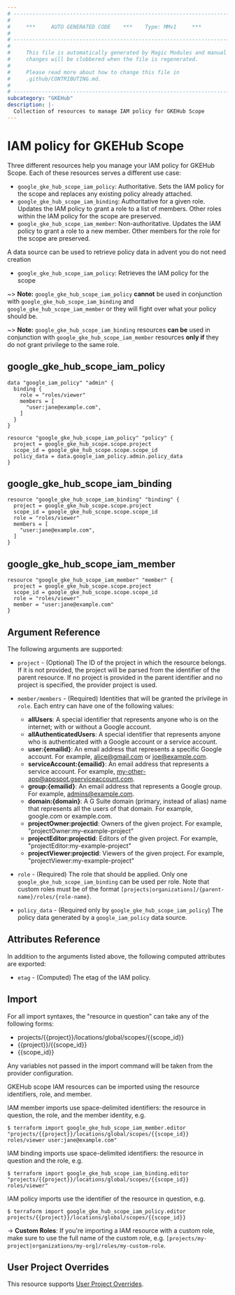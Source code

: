 ```yaml
---
# ----------------------------------------------------------------------------
#
#     ***     AUTO GENERATED CODE    ***    Type: MMv1     ***
#
# ----------------------------------------------------------------------------
#
#     This file is automatically generated by Magic Modules and manual
#     changes will be clobbered when the file is regenerated.
#
#     Please read more about how to change this file in
#     .github/CONTRIBUTING.md.
#
# ----------------------------------------------------------------------------
subcategory: "GKEHub"
description: |-
  Collection of resources to manage IAM policy for GKEHub Scope
---
```


# IAM policy for GKEHub Scope
Three different resources help you manage your IAM policy for GKEHub Scope. Each of these resources serves a different use case:

* `google_gke_hub_scope_iam_policy`: Authoritative. Sets the IAM policy for the scope and replaces any existing policy already attached.
* `google_gke_hub_scope_iam_binding`: Authoritative for a given role. Updates the IAM policy to grant a role to a list of members. Other roles within the IAM policy for the scope are preserved.
* `google_gke_hub_scope_iam_member`: Non-authoritative. Updates the IAM policy to grant a role to a new member. Other members for the role for the scope are preserved.

A data source can be used to retrieve policy data in advent you do not need creation

* `google_gke_hub_scope_iam_policy`: Retrieves the IAM policy for the scope

~> **Note:** `google_gke_hub_scope_iam_policy` **cannot** be used in conjunction with `google_gke_hub_scope_iam_binding` and `google_gke_hub_scope_iam_member` or they will fight over what your policy should be.

~> **Note:** `google_gke_hub_scope_iam_binding` resources **can be** used in conjunction with `google_gke_hub_scope_iam_member` resources **only if** they do not grant privilege to the same role.



## google_gke_hub_scope_iam_policy

```hcl
data "google_iam_policy" "admin" {
  binding {
    role = "roles/viewer"
    members = [
      "user:jane@example.com",
    ]
  }
}

resource "google_gke_hub_scope_iam_policy" "policy" {
  project = google_gke_hub_scope.scope.project
  scope_id = google_gke_hub_scope.scope.scope_id
  policy_data = data.google_iam_policy.admin.policy_data
}
```

## google_gke_hub_scope_iam_binding

```hcl
resource "google_gke_hub_scope_iam_binding" "binding" {
  project = google_gke_hub_scope.scope.project
  scope_id = google_gke_hub_scope.scope.scope_id
  role = "roles/viewer"
  members = [
    "user:jane@example.com",
  ]
}
```

## google_gke_hub_scope_iam_member

```hcl
resource "google_gke_hub_scope_iam_member" "member" {
  project = google_gke_hub_scope.scope.project
  scope_id = google_gke_hub_scope.scope.scope_id
  role = "roles/viewer"
  member = "user:jane@example.com"
}
```


## Argument Reference

The following arguments are supported:


* `project` - (Optional) The ID of the project in which the resource belongs.
    If it is not provided, the project will be parsed from the identifier of the parent resource. If no project is provided in the parent identifier and no project is specified, the provider project is used.

* `member/members` - (Required) Identities that will be granted the privilege in `role`.
  Each entry can have one of the following values:
  * **allUsers**: A special identifier that represents anyone who is on the internet; with or without a Google account.
  * **allAuthenticatedUsers**: A special identifier that represents anyone who is authenticated with a Google account or a service account.
  * **user:{emailid}**: An email address that represents a specific Google account. For example, alice@gmail.com or joe@example.com.
  * **serviceAccount:{emailid}**: An email address that represents a service account. For example, my-other-app@appspot.gserviceaccount.com.
  * **group:{emailid}**: An email address that represents a Google group. For example, admins@example.com.
  * **domain:{domain}**: A G Suite domain (primary, instead of alias) name that represents all the users of that domain. For example, google.com or example.com.
  * **projectOwner:projectid**: Owners of the given project. For example, "projectOwner:my-example-project"
  * **projectEditor:projectid**: Editors of the given project. For example, "projectEditor:my-example-project"
  * **projectViewer:projectid**: Viewers of the given project. For example, "projectViewer:my-example-project"

* `role` - (Required) The role that should be applied. Only one
    `google_gke_hub_scope_iam_binding` can be used per role. Note that custom roles must be of the format
    `[projects|organizations]/{parent-name}/roles/{role-name}`.

* `policy_data` - (Required only by `google_gke_hub_scope_iam_policy`) The policy data generated by
  a `google_iam_policy` data source.

## Attributes Reference

In addition to the arguments listed above, the following computed attributes are
exported:

* `etag` - (Computed) The etag of the IAM policy.

## Import

For all import syntaxes, the "resource in question" can take any of the following forms:

* projects/{{project}}/locations/global/scopes/{{scope_id}}
* {{project}}/{{scope_id}}
* {{scope_id}}

Any variables not passed in the import command will be taken from the provider configuration.

GKEHub scope IAM resources can be imported using the resource identifiers, role, and member.

IAM member imports use space-delimited identifiers: the resource in question, the role, and the member identity, e.g.
```
$ terraform import google_gke_hub_scope_iam_member.editor "projects/{{project}}/locations/global/scopes/{{scope_id}} roles/viewer user:jane@example.com"
```

IAM binding imports use space-delimited identifiers: the resource in question and the role, e.g.
```
$ terraform import google_gke_hub_scope_iam_binding.editor "projects/{{project}}/locations/global/scopes/{{scope_id}} roles/viewer"
```

IAM policy imports use the identifier of the resource in question, e.g.
```
$ terraform import google_gke_hub_scope_iam_policy.editor projects/{{project}}/locations/global/scopes/{{scope_id}}
```

-> **Custom Roles**: If you're importing a IAM resource with a custom role, make sure to use the
 full name of the custom role, e.g. `[projects/my-project|organizations/my-org]/roles/my-custom-role`.

## User Project Overrides

This resource supports [User Project Overrides](https://registry.terraform.io/providers/hashicorp/google/latest/docs/guides/provider_reference#user_project_override).
